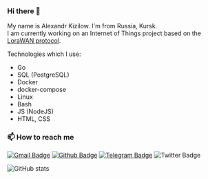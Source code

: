 ### Hi there 👋

My name is Alexandr Kizilow. I'm from Russia, Kursk.  
I am currently working on an Internet of Things project based on the [LoraWAN protocol](https://lora-alliance.org/). 

Technologies which I use:
- Go
- SQL (PostgreSQL)
- Docker
- docker-compose
- Linux
- Bash
- JS (NodeJS)
- HTML, CSS

### 📫 How to reach me
[![Gmail Badge](https://img.shields.io/badge/-alexandr.kizilow@gmail.com-c14438?style=flat&logo=Gmail&logoColor=white&link=mailto:cherkalexander@gmail.com)](mailto:alexandr.kizilow@gmail.com) 
[![Github Badge](https://img.shields.io/badge/-elephmoon-grey?style=flat&logo=github&logoColor=white&link=https://github.com/elephmoon/)](https://github.com/elephmoon/) 
[![Telegram Badge](https://img.shields.io/badge/-elephmoon-grey?style=flat&logo=telegram&logoColor=white&link=https://t.me/Elephmoon)](https://t.me/Elephmoon) 
![Twitter Badge](https://img.shields.io/twitter/follow/elephmoon?style=plastic)  


![GitHub stats](https://github-readme-stats.vercel.app/api?username=elephmoon&show_icons=true)  
